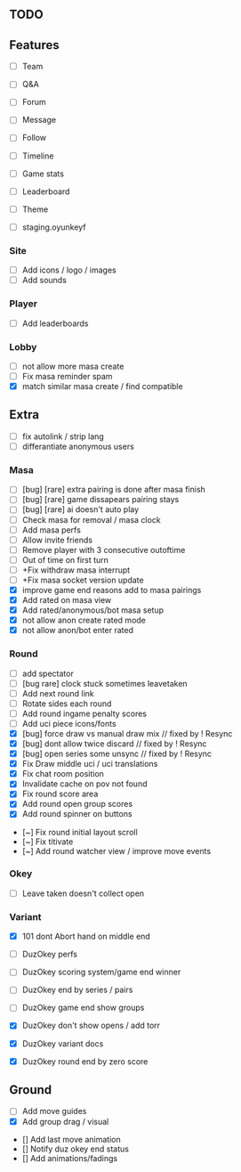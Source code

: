 ## TODO


## Features

- [ ] Team
- [ ] Q&A
- [ ] Forum
- [ ] Message
- [ ] Follow
- [ ] Timeline
- [ ] Game stats
- [ ] Leaderboard
- [ ] Theme
- [ ] staging.oyunkeyf



### Site
- [ ] Add icons / logo / images
- [ ] Add sounds

### Player
- [ ] Add leaderboards

### Lobby
- [ ] not allow more masa create
- [ ] Fix masa reminder spam
- [x] match similar masa create / find compatible

## Extra
- [ ] fix autolink / strip lang
- [ ] differantiate anonymous users

### Masa
- [ ] [bug] [rare] extra pairing is done after masa finish
- [ ] [bug] [rare] game dissapears pairing stays
- [ ] [bug] [rare] ai doesn't auto play
- [ ] Check masa for removal / masa clock
- [ ] Add masa perfs
- [ ] Allow invite friends
- [ ] Remove player with 3 consecutive outoftime
- [ ] Out of time on first turn
- [ ] +Fix withdraw masa interrupt
- [ ] +Fix masa socket version update
- [x] improve game end reasons add to masa pairings
- [x] Add rated on masa view
- [x] Add rated/anonymous/bot masa setup
- [x] not allow anon create rated mode
- [x] not allow anon/bot enter rated

### Round
- [ ] add spectator
- [ ] [bug rare] clock stuck sometimes leavetaken
- [ ] Add next round link
- [ ] Rotate sides each round
- [ ] Add round ingame penalty scores
- [ ] Add uci piece icons/fonts
- [x] [bug] force draw vs manual draw mix // fixed by ! Resync
- [x] [bug] dont allow twice discard // fixed by ! Resync
- [x] [bug] open series some unsync // fixed by ! Resync
- [x] Fix Draw middle uci / uci translations
- [x] Fix chat room position
- [x] Invalidate cache on pov not found
- [x] Fix round score area
- [x] Add round open group scores
- [x] Add round spinner on buttons
- [~] Fix round initial layout scroll
- [~] Fix titivate
- [~] Add round watcher view / improve move events

### Okey
- [ ] Leave taken doesn't collect open

### Variant
- [x] 101 dont Abort hand on middle end

- [ ] DuzOkey perfs
- [ ] DuzOkey scoring system/game end winner
- [ ] DuzOkey end by series / pairs
- [ ] DuzOkey game end show groups
- [x] DuzOkey don't show opens / add torr
- [x] DuzOkey variant docs
- [x] DuzOkey round end by zero score

## Ground

- [ ] Add move guides
- [x] Add group drag / visual
- [] Add last move animation
- [] Notify duz okey end status
- [] Add animations/fadings
